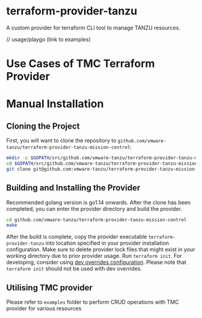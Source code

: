 # terraform-provider-tanzu

A custom provider for terraform CLI tool to manage TANZU resources.

// usage/playgo (link to examples)
# Use Cases of TMC Terraform Provider
[use-cases]: https://github.com/vmware-tanzu/terraform-provider-tanzu-mission-control/examples

# Manual Installation

## Cloning the Project

First, you will want to clone the repository to
`github.com/vmware-tanzu/terraform-provider-tanzu-mission-control`:

```sh
mkdir -p $GOPATH/src/github.com/vmware-tanzu/terraform-provider-tanzu-mission-control
cd $GOPATH/src/github.com/vmware-tanzu/terraform-provider-tanzu-mission-control
git clone git@github.com:vmware-tanzu/terraform-provider-tanzu-mission-control.git
```

## Building and Installing the Provider

Recommended golang version is go1.14 onwards.
After the clone has been completed, you can enter the provider directory and build the provider.

```sh
cd github.com/vmware-tanzu/terraform-provider-tanzu-mission-control
make
```

After the build is complete, copy the provider executable `terraform-provider-tanzu` into location specified in your provider installation configuration. Make sure to delete provider lock files that might exist in your working directory due to prior provider usage. Run `terraform init`.
For developing, consider using [dev overrides configuration][dev-overrides]. Please note that `terraform init` should not be used with dev overrides.

[dev-overrides]: https://www.terraform.io/docs/cli/config/config-file.html#development-overrides-for-provider-developers

## Utilising TMC provider

Please refer to `examples` folder to perform CRUD operations with TMC provider for various resources
